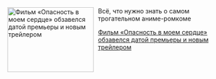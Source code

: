 <!--2025-07-03 11:46:00-->
<div class="yb">
  <div class="rss kino_kino"><a href="https://www.kino-teatr.ru/kino/news/y2025/7-3/38196/" title="Фильм «Опасность в моем сердце» обзавелся датой премьеры и новым трейлером"><img src="https://www.kino-teatr.ru/news/6/9/38196/poster.jpg" width="196" height="147" align="left" hspace="5" style="margin: 0px 10px 0px 5px" alt="Фильм «Опасность в моем сердце» обзавелся датой премьеры и новым трейлером"/></a>Всё, что нужно знать о самом трогательном аниме-ромкоме <p class="titl"><a href="https://www.kino-teatr.ru/kino/news/y2025/7-3/38196/">Фильм «Опасность в моем сердце» обзавелся датой премьеры и новым трейлером</a></p></div>
</div>
